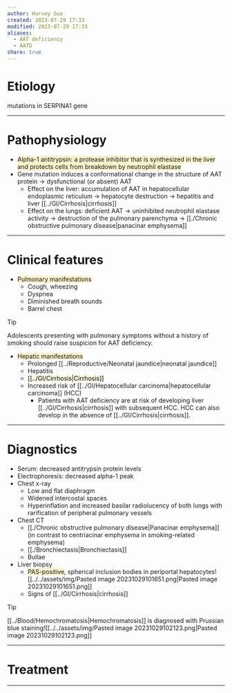 ```yaml
---
author: Harvey Guo
created: 2023-07-29 17:33
modified: 2023-07-29 17:33
aliases:
  - AAT deficiency
  - AATD
share: true
---
```

# Etiology
mutations in SERPINA1 gene

---
# Pathophysiology
- <span style="background:rgba(240, 200, 0, 0.2)">Alpha-1 antitrypsin: a protease inhibitor that is synthesized in the liver and protects cells from breakdown by neutrophil elastase</span>
- Gene mutation induces a conformational change in the structure of AAT protein → dysfunctional (or absent) AAT
	- Effect on the liver: accumulation of AAT in hepatocellular endoplasmic reticulum → hepatocyte destruction → hepatitis and liver [[../GI/Cirrhosis|cirrhosis]]
	- Effect on the lungs: deficient AAT → uninhibited neutrophil elastase activity → destruction of the pulmonary parenchyma → [[./Chronic obstructive pulmonary disease|panacinar emphysema]]

---
# Clinical features
- <span style="background:rgba(240, 200, 0, 0.2)">Pulmonary manifestations </span>
	- Cough, wheezing
	- Dyspnea
	- Diminished breath sounds
	- Barrel chest
 >[!tip] 
 >Adolescents presenting with pulmonary symptoms without a history of smoking should raise suspicion for AAT deficiency.
- <span style="background:rgba(240, 200, 0, 0.2)">Hepatic manifestations</span>
	- Prolonged [[../Reproductive/Neonatal jaundice|neonatal jaundice]]
	- Hepatitis
	- <mark style="background: #FFF3A34A;">[[../GI/Cirrhosis|Cirrhosis]]</mark>
	- Increased risk of [[../GI/Hepatocellular carcinoma|hepatocellular carcinoma]] (HCC)
		- Patients with AAT deficiency are at risk of developing liver [[../GI/Cirrhosis|cirrhosis]] with subsequent HCC. HCC can also develop in the absence of [[../GI/Cirrhosis|cirrhosis]].

---
# Diagnostics
- Serum: decreased antitrypsin protein levels
- Electrophoresis: decreased alpha-1 peak  
- Chest x-ray 
	- Low and flat diaphragm
	- Widened intercostal spaces
	- Hyperinflation and increased basilar radiolucency of both lungs with rarification of peripheral pulmonary vessels
- Chest CT 
	- [[./Chronic obstructive pulmonary disease|Panacinar emphysema]] (in contrast to centriacinar emphysema in smoking-related emphysema)
	- [[./Bronchiectasis|Bronchiectasis]]
	- Bullae
- Liver biopsy
	- <span style="background:rgba(240, 200, 0, 0.2)">PAS-positive</span>, spherical inclusion bodies in periportal hepatocytes![[../../assets/img/Pasted image 20231029101651.png|Pasted image 20231029101651.png]]
	- Signs of [[../GI/Cirrhosis|cirrhosis]]

>[!tip] 
>[[../Blood/Hemochromatosis|Hemochromatosis]] is diagnosed with Prussian blue staining![[../../assets/img/Pasted image 20231029102123.png|Pasted image 20231029102123.png]]

---
# Treatment


---
